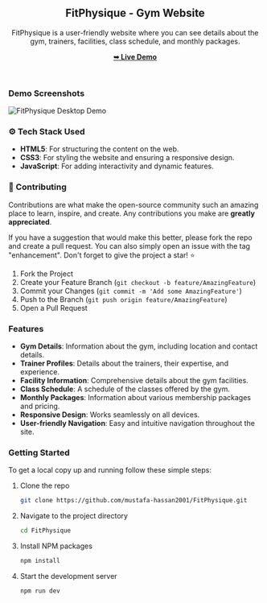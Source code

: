 <div align="center">

  <h2 align="center">FitPhysique - Gym Website</h2>

  FitPhysique is a user-friendly website where you can see details about the gym, trainers, facilities, class schedule, and monthly packages.

  <a href="https://mustafa-hassan2001.github.io/FitPhysique/"><strong>➥ Live Demo</strong></a>
</div>

<br />

### Demo Screenshots

![FitPhysique Desktop Demo](https://github.com/Mustafa-Hassan2001/FitPhysique/blob/main/1.png)

### ⚙️ Tech Stack Used

- **HTML5**: For structuring the content on the web.
- **CSS3**: For styling the website and ensuring a responsive design.
- **JavaScript**: For adding interactivity and dynamic features.

### 🤝 Contributing

Contributions are what make the open-source community such an amazing place to learn, inspire, and create. Any contributions you make are **greatly appreciated**.

If you have a suggestion that would make this better, please fork the repo and create a pull request. You can also simply open an issue with the tag "enhancement".
Don't forget to give the project a star! ⭐

1. Fork the Project
2. Create your Feature Branch (`git checkout -b feature/AmazingFeature`)
3. Commit your Changes (`git commit -m 'Add some AmazingFeature'`)
4. Push to the Branch (`git push origin feature/AmazingFeature`)
5. Open a Pull Request

### Features

- **Gym Details**: Information about the gym, including location and contact details.
- **Trainer Profiles**: Details about the trainers, their expertise, and experience.
- **Facility Information**: Comprehensive details about the gym facilities.
- **Class Schedule**: A schedule of the classes offered by the gym.
- **Monthly Packages**: Information about various membership packages and pricing.
- **Responsive Design**: Works seamlessly on all devices.
- **User-friendly Navigation**: Easy and intuitive navigation throughout the site.

### Getting Started

To get a local copy up and running follow these simple steps:

1. Clone the repo
   ```sh
   git clone https://github.com/mustafa-hassan2001/FitPhysique.git

2. Navigate to the project directory
      ```sh
   cd FitPhysique
      
3. Install NPM packages
      ```sh
   npm install

4. Start the development server
      ```sh
   npm run dev
